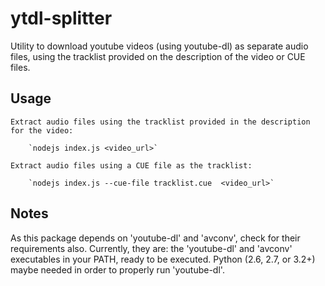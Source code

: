 # ytdl-splitter
Utility to download youtube videos (using youtube-dl) as separate audio files, using the tracklist provided on the description of the video or CUE files.

## Usage

    Extract audio files using the tracklist provided in the description for the video:

        `nodejs index.js <video_url>`

    Extract audio files using a CUE file as the tracklist:

        `nodejs index.js --cue-file tracklist.cue  <video_url>`

## Notes

As this package depends on 'youtube-dl' and 'avconv', check for their requirements also. Currently, they are: the 'youtube-dl' and 'avconv' executables in your PATH, ready to be executed. Python (2.6, 2.7, or 3.2+) maybe needed in order to properly run 'youtube-dl'.
